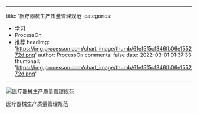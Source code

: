 
---
title: '医疗器械生产质量管理规范'
categories: 
 - 学习
 - ProcessOn
 - 推荐
headimg: 'https://img.processon.com/chart_image/thumb/61ef5f5cf346fb06e155272d.png'
author: ProcessOn
comments: false
date: 2022-03-01 01:37:33
thumbnail: 'https://img.processon.com/chart_image/thumb/61ef5f5cf346fb06e155272d.png'
---

<div>   
<img class="thumb" alt="医疗器械生产质量管理规范" src="https://img.processon.com/chart_image/thumb/61ef5f5cf346fb06e155272d.png" referrerpolicy="no-referrer">
<p>医疗器械生产质量管理规范</p>  
</div>
            